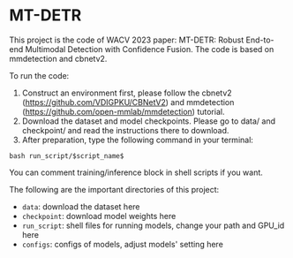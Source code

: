 # MT-DETR

This project is the code of WACV 2023 paper: MT-DETR: Robust End-to-end Multimodal Detection with Confidence Fusion. The code is based on mmdetection and cbnetv2.

To run the code:

1. Construct an environment first, please follow the cbnetv2 (https://github.com/VDIGPKU/CBNetV2) and mmdetection (https://github.com/open-mmlab/mmdetection) tutorial.
2. Download the dataset and model checkpoints. Please go to data/ and checkpoint/ and read the instructions there to download.
3. After preparation, type the following command in your terminal:
```
bash run_script/$script_name$
```
You can comment training/inference block in shell scripts if you want.

The following are the important directories of this project:

- `data`: download the dataset here
- `checkpoint`: download model weights here
- `run_script`: shell files for running models, change your path and GPU_id here
- `configs`: configs of models, adjust models' setting here

